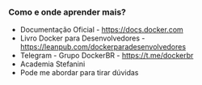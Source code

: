 ### Como e onde aprender mais?

* Documentação Oficial - https://docs.docker.com
* Livro Docker para Desenvolvedores - https://leanpub.com/dockerparadesenvolvedores
* Telegram - Grupo DockerBR - https://t.me/dockerbr
* Academia Stefanini
* Pode me abordar para tirar dúvidas